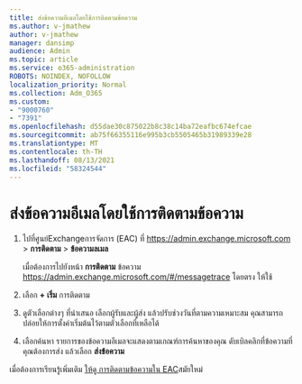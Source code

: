 ```yaml
---
title: ส่งข้อความอีเมลโดยใช้การติดตามข้อความ
ms.author: v-jmathew
author: v-jmathew
manager: dansimp
audience: Admin
ms.topic: article
ms.service: o365-administration
ROBOTS: NOINDEX, NOFOLLOW
localization_priority: Normal
ms.collection: Adm_O365
ms.custom:
- "9000760"
- "7391"
ms.openlocfilehash: d55dae30c875022b8c38c14ba72eafbc674efcae
ms.sourcegitcommit: ab75f66355116e995b3cb5505465b31989339e28
ms.translationtype: MT
ms.contentlocale: th-TH
ms.lasthandoff: 08/13/2021
ms.locfileid: "58324544"
---
```

# <a name="submit-an-email-message-using-message-trace"></a>ส่งข้อความอีเมลโดยใช้การติดตามข้อความ

1. ไปที่ศูนย์Exchangeการจัดการ (EAC) ที่ <https://admin.exchange.microsoft.com> \> **การติดตาม** \> **ข้อความลเมล**

   เมื่อต้องการไปยังหน้า **การติดตาม** ข้อความ <https://admin.exchange.microsoft.com/#/messagetrace> โดยตรง ให้ใช้

2. เลือก **+ เริ่ม** การติดตาม
3. ดูตัวเลือกต่างๆ ที่นําเสนอ เลือกผู้รับและผู้ส่ง แล้วปรับช่วงวันที่ตามความเหมาะสม คุณสามารถปล่อยให้การตั้งค่าเริ่มต้นไว้ตามตัวเลือกที่เหลือได้
4. เลือกค้นหา รายการของข้อความอีเมลจะแสดงตามเกณฑ์การค้นหาของคุณ ดับเบิลคลิกที่ข้อความที่คุณต้องการส่ง แล้วเลือก **ส่งข้อความ**

เมื่อต้องการเรียนรู้เพิ่มเติม [ให้ดู การติดตามข้อความใน EAC](https://docs.microsoft.com/exchange/monitoring/trace-an-email-message/message-trace-modern-eac)สมัยใหม่
